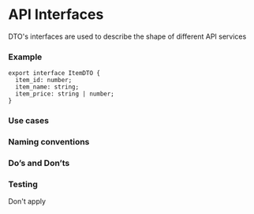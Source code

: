 # API Interfaces

DTO's interfaces are used to describe the shape of different API services

### Example

    export interface ItemDTO {
      item_id: number;
      item_name: string;
      item_price: string | number;
    }

### Use cases

### Naming conventions

### Do’s and Don’ts

### Testing

Don't apply
